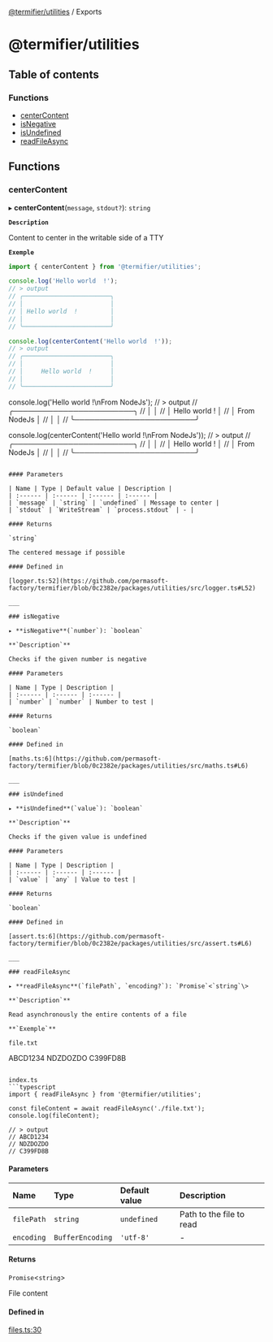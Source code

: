 [@termifier/utilities](README.md) / Exports

# @termifier/utilities

## Table of contents

### Functions

- [centerContent](modules.md#centercontent)
- [isNegative](modules.md#isnegative)
- [isUndefined](modules.md#isundefined)
- [readFileAsync](modules.md#readfileasync)

## Functions

### centerContent

▸ **centerContent**(`message`, `stdout?`): `string`

**`Description`**

Content to center in the writable side of a TTY

**`Exemple`**

```typescript
import { centerContent } from '@termifier/utilities';

console.log('Hello world  !');
// > output
// ╭────────────────────────╮
// │                        │
// │ Hello world  !         │
// │                        │
// ╰────────────────────────╯

console.log(centerContent('Hello world  !'));
// > output
// ╭────────────────────────╮
// │                        │
// │     Hello world  !     │
// │                        │
// ╰────────────────────────╯
```

console.log('Hello world  !\nFrom NodeJs');
// > output
// ╭────────────────────────╮
// │                        │
// │ Hello world  !         │
// │ From NodeJs            │
// │                        │
// ╰────────────────────────╯

console.log(centerContent('Hello world  !\nFrom NodeJs'));
// > output
// ╭────────────────────────╮
// │                        │
// │     Hello world  !     │
// │      From NodeJs       │
// │                        │
// ╰────────────────────────╯
```

#### Parameters

| Name | Type | Default value | Description |
| :------ | :------ | :------ | :------ |
| `message` | `string` | `undefined` | Message to center |
| `stdout` | `WriteStream` | `process.stdout` | - |

#### Returns

`string`

The centered message if possible

#### Defined in

[logger.ts:52](https://github.com/permasoft-factory/termifier/blob/0c2382e/packages/utilities/src/logger.ts#L52)

___

### isNegative

▸ **isNegative**(`number`): `boolean`

**`Description`**

Checks if the given number is negative

#### Parameters

| Name | Type | Description |
| :------ | :------ | :------ |
| `number` | `number` | Number to test |

#### Returns

`boolean`

#### Defined in

[maths.ts:6](https://github.com/permasoft-factory/termifier/blob/0c2382e/packages/utilities/src/maths.ts#L6)

___

### isUndefined

▸ **isUndefined**(`value`): `boolean`

**`Description`**

Checks if the given value is undefined

#### Parameters

| Name | Type | Description |
| :------ | :------ | :------ |
| `value` | `any` | Value to test |

#### Returns

`boolean`

#### Defined in

[assert.ts:6](https://github.com/permasoft-factory/termifier/blob/0c2382e/packages/utilities/src/assert.ts#L6)

___

### readFileAsync

▸ **readFileAsync**(`filePath`, `encoding?`): `Promise`<`string`\>

**`Description`**

Read asynchronously the entire contents of a file

**`Exemple`**

file.txt
```
ABCD1234
NDZDOZDO
C399FD8B
```

index.ts
```typescript
import { readFileAsync } from '@termifier/utilities';

const fileContent = await readFileAsync('./file.txt');
console.log(fileContent);

// > output
// ABCD1234
// NDZDOZDO
// C399FD8B
```

#### Parameters

| Name | Type | Default value | Description |
| :------ | :------ | :------ | :------ |
| `filePath` | `string` | `undefined` | Path to the file to read |
| `encoding` | `BufferEncoding` | `'utf-8'` | - |

#### Returns

`Promise`<`string`\>

File content

#### Defined in

[files.ts:30](https://github.com/permasoft-factory/termifier/blob/0c2382e/packages/utilities/src/files.ts#L30)
